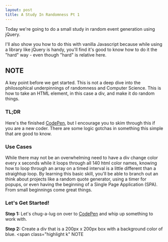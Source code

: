 ```yaml
---
layout: post
title: A Study In Randomness Pt 1
---
```


Today we're going to do a small study in random event generation using jQuery.

I'll also show you how to do this with vanilla Javascript because while using a library like jQuery is handy, you'll find it's good to know how to do it the "hard" way - even though "hard" is relative here.

## NOTE

A key point before we get started. This is not a deep dive into the philosophical underpinnings of randomness and Computer Science. This is how to take an HTML element, in this case a div, and make it do random things.

### TL;DR

Here's the finished [CodePen](https://codepen.io/megler/pen/pBWgbx), but I encourage you to skim through this if you are a new coder.  There are some logic gotchas in something this simple that are good to know.

### Use Cases

While there may not be an overwhelming need to have a div change color every x seconds while it loops through all 140 html color names, knowing how to loop through an array on a timed interval is a little different than a straightup loop. By learning this basic skill, you'll be able to branch out an think about projects like a random quote generator, using a timer for popups, or even having the beginning of a Single Page Application (SPA). From small beginnings come great things.

### Let's Get Started!

**Step 1:** Let's chug-a-lug on over to [CodePen](https://codepen.io) and whip up something to work with.

**Step 2:** Create a div that is a 200px x 200px box with a background color of blue.  <span class="highlight k" NOTE</span>



